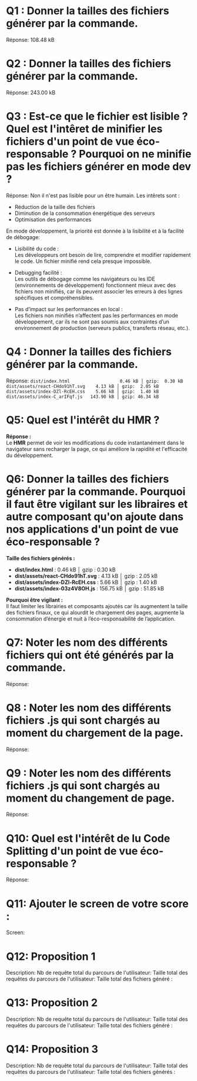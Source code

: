 # Q1 : Donner la tailles des fichiers générer par la commande.
Réponse: 108.48 kB

# Q2 : Donner la tailles des fichiers générer par la commande.
Réponse: 243.00 kB

# Q3 : Est-ce que le fichier est lisible ? Quel est l'intêret de minifier les fichiers d'un point de vue éco-responsable ? Pourquoi on ne minifie pas les fichiers générer en mode dev ?
Réponse: Non il n'est pas lisible pour un être humain.
Les intêrets sont : 
- Réduction de la taille des fichiers
- Diminution de la consommation énergétique des serveurs
- Optimisation des performances

En mode développement, la priorité est donnée à la lisibilité et à la facilité de débogage:
- Lisibilité du code :  
   Les développeurs ont besoin de lire, comprendre et modifier rapidement le code. Un fichier minifié rend cela presque impossible.

- Debugging facilité :  
   Les outils de débogage comme les navigateurs ou les IDE (environnements de développement) fonctionnent mieux avec des fichiers non minifiés, car ils peuvent associer les erreurs à des lignes spécifiques et compréhensibles.

- Pas d’impact sur les performances en local :  
   Les fichiers non minifiés n’affectent pas les performances en mode développement, car ils ne sont pas soumis aux contraintes d’un environnement de production (serveurs publics, transferts réseau, etc.).


# Q4 : Donner la tailles des fichiers générer par la commande.
Réponse:
`dist/index.html                   0.46 kB │ gzip:  0.30 kB`
`dist/assets/react-CHdo91hT.svg    4.13 kB │ gzip:  2.05 kB`
`dist/assets/index-DZl-RcEH.css    5.66 kB │ gzip:  1.40 kB`
`dist/assets/index-C_arIFqf.js   143.90 kB │ gzip: 46.34 kB`

# Q5: Quel est l'intérêt du HMR ?
**Réponse :**  
Le **HMR** permet de voir les modifications du code instantanément dans le navigateur sans recharger la page, ce qui améliore la rapidité et l'efficacité du développement.  

# Q6: Donner la tailles des fichiers générer par la commande. Pourquoi il faut être vigilant sur les libraires et autre composant qu'on ajoute dans nos applications d'un point de vue éco-responsable ?

**Taille des fichiers générés :**  
- **dist/index.html** : 0.46 kB │ gzip : 0.30 kB  
- **dist/assets/react-CHdo91hT.svg** : 4.13 kB │ gzip : 2.05 kB  
- **dist/assets/index-DZl-RcEH.css** : 5.66 kB │ gzip : 1.40 kB  
- **dist/assets/index-03z4V8OH.js** : 156.75 kB │ gzip : 51.85 kB  

**Pourquoi être vigilant :**  
Il faut limiter les librairies et composants ajoutés car ils augmentent la taille des fichiers finaux, ce qui alourdit le chargement des pages, augmente la consommation d’énergie et nuit à l’éco-responsabilité de l’application.  


# Q7: Noter les nom des différents fichiers qui ont été générés par la commande.
Réponse:

# Q8 : Noter les nom des différents fichiers .js qui sont chargés au moment du chargement de la page.
Réponse:

# Q9 : Noter les nom des différents fichiers .js qui sont chargés au moment du changement de page.
Réponse:


# Q10: Quel est l'intérêt de lu Code Splitting d'un point de vue éco-responsable ?
Réponse:


# Q11: Ajouter le screen de votre score :
Screen:


# Q12:  Proposition 1
Description:
Nb de requête total du parcours de l'utilisateur:
Taille total des requêtes du parcours de l'utilisateur:
Taille total des fichiers généré :

# Q13:  Proposition 2
Description:
Nb de requête total du parcours de l'utilisateur:
Taille total des requêtes du parcours de l'utilisateur:
Taille total des fichiers généré :

# Q14:  Proposition 3
Description:
Nb de requête total du parcours de l'utilisateur:
Taille total des requêtes du parcours de l'utilisateur:
Taille total des fichiers générés :